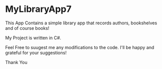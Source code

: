 # MyLibraryApp7

This App Contains a simple library app that records authors, bookshelves and of course books!

My Project is written in C#.

Feel Free to suugest me any modifications to the code. I'll be happy and grateful for your suggestions!

Thank You